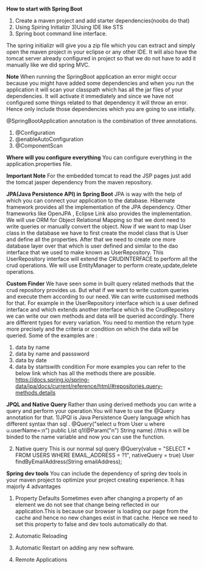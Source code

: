 **How to start with Spring Boot**

1) Create a maven project and add starter dependencies(noobs do that)
2) Using Spiring Initializr
3)Using IDE like STS
4) Spring boot command line interface.

The spring initializr will give you a zip file which you can extract and simply open the maven project in your eclipse or any other IDE.
It will also have the tomcat server already configured in project so that we do not have to add it manually like we did spring MVC.


**Note**
When running the SpringBoot application an error might occur because you might have added some dependencies and when you run the application it will scan your classpath
which has all the jar files of your dependencies. It will activate it immediately and since we have not configured some things related to that dependency it will throw
an error. Hence only include those dependencies which you are going to use intially.


@SpringBootApplication annotation is the combination of three annotations.
1) @Configuration
2) @enableAutoConfiguration
3) @ComponentScan

**Where will you configure everything**
You can configure everything in the application.properties file.

**Important Note**
For the embedded tomcat to read the JSP pages just add the tomcat jasper dependency from the maven repository.


**JPA(Java Persistence API) in Spring Boot**
 JPA is way with the help of which you can connect your application to the database.
 Hibernate framework provides all the implementation of the JPA dependency. Other frameworks like OpenJPA , Eclipse Link also provides the implementation.
 We will use ORM for Object Relational Mapping so that we dont need to write queries or manually convert the object.
 Now if we want to map User class in the database we have to first create the model class that is User and define all the properties. After that we need to create one
 more database layer over that which is user defined and similar to the dao interface that we used to make known as UserRepository. This UserRepository interface will
 extend the CRUDINTERFACE to perform all the crud operations. We will use EntityManager to perform create,update,delete operations.


**Custom Finder**
We have seen some in built query related methods that the crud repository provides us. But what if we want to write custom queries and execute them according to our 
need. We can write customised methods for that. For example in the UserRepository interface which is a user defined interface and which extends another interface which is the CrudRepository we can write our own methods and data will be queried accordingly. There are different types for every variation. You need to mention the return type more precisely and the criteria or condition on which the data will be queried. Some of the examples are :
1) data by name
2) data by name and passsword
3) data by date
4) data by startswith condition
For more examples you can refer to the below link which has all the methods there are possible.
https://docs.spring.io/spring-data/jpa/docs/current/reference/html/#repositories.query-methods.details




**JPQL and Native Query**
Rather than using derived methods you can write a query and perform your operation.You will have to use the @Query annotation for that. 
1)JPQl is Java Persistence Query language which has different syntax than sql .
 @Query("select u from User u where u.userName=:n")
 public List<User> q1(@Param("n") String name)  //this n will be binded to the name variable and now you can use the function.
 
2) Native query
 This is our normal sql query 
  @Query(value = "SELECT * FROM USERS WHERE EMAIL_ADDRESS = ?1", nativeQuery = true)
  User findByEmailAddress(String emailAddress);
 
 
**Spring dev tools**
You can include the dependency of spring dev tools in your maven project to optimize your project creating experience. It has majorly 4 advantages
1) Property Defaults
  Sometimes even after changing a property of an element we do not see that change being reflected in our application.This is because our browser is loading our page from the cache and hence no new changes exist in that cache. Hence we need to set this property to false and dev tools automatically do that.
 
 2) Automatic Reloading
 3) Automatic Restart on adding any new software.
 4) Remote Applications




